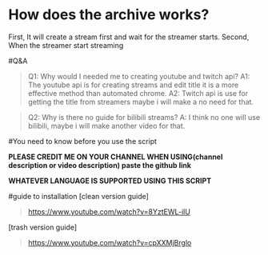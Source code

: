 # How does the archive works?
First, It will create a stream first and wait for the streamer starts.
Second, When the streamer start streaming


#Q&A

> Q1: Why would I needed me to creating youtube and twitch api?
A1: The youtube api is for creating streams and edit title it is a more effective method than automated chrome.
A2: Twitch api is use for getting the title from streamers maybe i will make a no need for that.

>  Q2: Why is there no guide for bilibili streams?
A: I think no one will use bilibili, maybe i will make another video for that.


#You need to know before you use the script

**PLEASE CREDIT ME ON YOUR CHANNEL WHEN USING(channel description or video description) paste the github link**

**WHATEVER LANGUAGE IS SUPPORTED USING THIS SCRIPT**

#guide to installation
[clean version guide]

> https://www.youtube.com/watch?v=8YztEWL-ilU

[trash version guide]

> https://www.youtube.com/watch?v=cpXXMjBrglo
